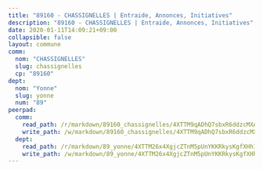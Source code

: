 ```yaml
---
title: "89160 - CHASSIGNELLES | Entraide, Annonces, Initiatives"
description: "89160 - CHASSIGNELLES | Entraide, Annonces, Initiatives"
date: 2020-01-11T14:09:21+09:00
collapsible: false
layout: commune
comm:
  nom: "CHASSIGNELLES"
  slug: chassignelles
  cp: "89160"
dept:
  nom: "Yonne"
  slug: yonne
  num: "89"
peerpad:
  comm:
    read_path: /r/markdown/89160_chassignelles/4XTTM9qADhQ7sbxR6ddzcMXAXiBk4eLvxRmWL4dhLdKTEduJM
    write_path: /w/markdown/89160_chassignelles/4XTTM9qADhQ7sbxR6ddzcMXAXiBk4eLvxRmWL4dhLdKTEduJM-K3TgUjJ9yxk3Xmk2ws5fZPv3bjnp28KoDTd7j3wtMoHR8YpYEmJQY5Yz7EswWLqSQNTj28o9m4X6hD1F7c8C71fdN68QnACfnmwtxMBbszkv4GusQBgu1HjDxLRyLMiS9sZog3HF
  dept:
    read_path: /r/markdown/89_yonne/4XTTM26x4XgjcZTnM5pUnYKKRkysKgfXHh1wiigoPHqn9LDKB
    write_path: /w/markdown/89_yonne/4XTTM26x4XgjcZTnM5pUnYKKRkysKgfXHh1wiigoPHqn9LDKB-K3TgU4xaMVqzoRnPJNyddApuMoWvJyHL35bzooauYvdhG3MLg3ikjpoueq9BDtqVP4hJBQxpPxix2gohzXyST9tZPnEkyXpDMdHiAFpx7EU6e8WgvFk7NPsBQepM8o13bG9dyqq7
---
```


